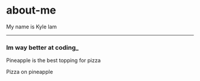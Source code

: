 # about-me
My name is Kyle lam

--------------------------

### Im way better at coding_ ##
</angled>
Pineapple is the best topping for pizza

Pizza on pineapple
